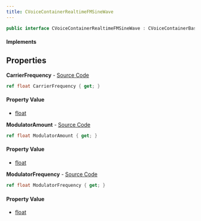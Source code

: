 ```yaml
---
title: CVoiceContainerRealtimeFMSineWave
---
```


```csharp
public interface CVoiceContainerRealtimeFMSineWave : CVoiceContainerBase, ISchemaClass<CVoiceContainerBase>, ISchemaClass<CVoiceContainerRealtimeFMSineWave>, ISchemaField, ISchemaClass, INativeHandle
```

#### Implements

## Properties

**CarrierFrequency** - [Source Code](https://github.com/swiftly-solution/swiftlys2/blob/main/managed/src/SwiftlyS2.Generated/Schemas/Interfaces/CVoiceContainerRealtimeFMSineWave.cs#L16)

```csharp
ref float CarrierFrequency { get; }
```

#### Property Value

- [float](https://learn.microsoft.com/dotnet/api/system.single)

**ModulatorAmount** - [Source Code](https://github.com/swiftly-solution/swiftlys2/blob/main/managed/src/SwiftlyS2.Generated/Schemas/Interfaces/CVoiceContainerRealtimeFMSineWave.cs#L20)

```csharp
ref float ModulatorAmount { get; }
```

#### Property Value

- [float](https://learn.microsoft.com/dotnet/api/system.single)

**ModulatorFrequency** - [Source Code](https://github.com/swiftly-solution/swiftlys2/blob/main/managed/src/SwiftlyS2.Generated/Schemas/Interfaces/CVoiceContainerRealtimeFMSineWave.cs#L18)

```csharp
ref float ModulatorFrequency { get; }
```

#### Property Value

- [float](https://learn.microsoft.com/dotnet/api/system.single)

